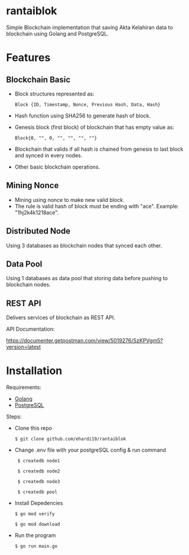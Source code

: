 # rantaiblok
Simple Blockchain implementation that saving Akta Kelahiran data to blockchain using Golang and PostgreSQL.

# Features

## Blockchain Basic
* Block structures represented as:
  
  `Block {ID, Timestamp, Nonce, Previous Hash, Data, Hash}`

* Hash function using SHA256 to generate hash of block.
* Genesis block (first block) of blockchain that has empty value as:
  
  `Block{0, "", 0, "", "", "", ""}`
* Blockchain that valids if all hash is chained from genesis to last block and synced in every nodes.
* Other basic blockchain operations.
    
## Mining Nonce
* Mining using nonce to make new valid block.
* The rule is valid hash of block must be ending with "ace". Example: "1hj2k4k1218ace".
  
## Distributed Node
Using 3 databases as blockchain nodes that synced each other.

## Data Pool
Using 1 databases as data pool that storing data before pushing to blockchain nodes.

## REST API
Delivers services of blockchain as REST API.

API Documentation:

https://documenter.getpostman.com/view/5019276/SzKPVgm5?version=latest
  

# Installation

Requirements:
* [Golang](https://www.digitalocean.com/community/tutorials/how-to-install-go-on-ubuntu-18-04)
* [PostgreSQL](https://www.digitalocean.com/community/tutorials/how-to-install-go-on-ubuntu-18-04)

Steps:
* Clone this repo

    `$ git clone github.com/ehardi19/rantaiblok`


* Change .env file with your postgreSQL config & run command
  
   ` $ createdb node1`

    ` $ createdb node2`

   ` $ createdb node3`

   ` $ createdb pool`


* Install Depedencies


    `$ go mod verify`

    `$ go mod download`

* Run the program
  
    `$ go run main.go`


